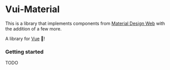 # Vui-Material

This is a library that implements components from [Material Design Web](https://material.io/develop/web) with the addition of a few more.

A library for [Vue](https://vuejs.org/) :purple_heart:!

### Getting started

TODO

